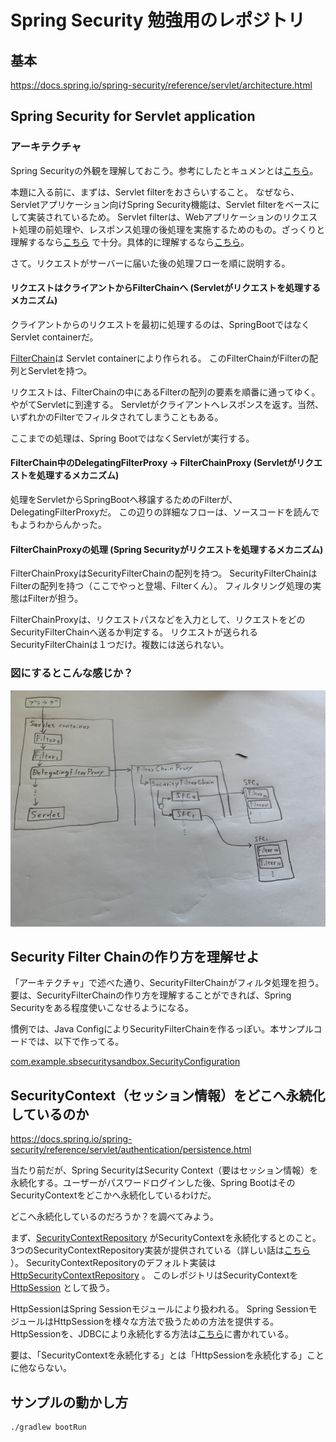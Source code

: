 # Spring Security 勉強用のレポジトリ

## 基本

https://docs.spring.io/spring-security/reference/servlet/architecture.html

## Spring Security for Servlet application

### アーキテクチャ

Spring
Securityの外観を理解しておこう。参考にしたとキュメンとは[こちら](https://docs.spring.io/spring-security/reference/servlet/architecture.html)。

本題に入る前に、まずは、Servlet filterをおさらいすること。
なぜなら、Servletアプリケーション向けSpring Security機能は、Servlet
filterをベースにして実装されているため。 Servlet
filterは、Webアプリケーションのリクエスト処理の前処理や、レスポンス処理の後処理を実施するためのもの。ざっくりと理解するなら[こちら](https://www.javadrive.jp/servlet/filter/index1.html)
で十分。具体的に理解するなら[こちら](https://docs.oracle.com/cd/E18355_01/web.1013/B31859-01/filters.htm)。

さて。リクエストがサーバーに届いた後の処理フローを順に説明する。

#### リクエストはクライアントからFilterChainへ (Servletがリクエストを処理するメカニズム)

クライアントからのリクエストを最初に処理するのは、SpringBootではなくServlet containerだ。

[FilterChain](https://docs.oracle.com/javaee/7/api/javax/servlet/FilterChain.html)は
Servlet containerにより作られる。
このFilterChainがFilterの配列とServletを持つ。

リクエストは、FilterChainの中にあるFilterの配列の要素を順番に通ってゆく。やがてServletに到達する。
Servletがクライアントへレスポンスを返す。当然、いずれかのFilterでフィルタされてしまうこともある。

ここまでの処理は、Spring BootではなくServletが実行する。

#### FilterChain中のDelegatingFilterProxy -> FilterChainProxy (Servletがリクエストを処理するメカニズム)

処理をServletからSpringBootへ移譲するためのFilterが、DelegatingFilterProxyだ。
この辺りの詳細なフローは、ソースコードを読んでもようわからんかった。

#### FilterChainProxyの処理 (Spring Securityがリクエストを処理するメカニズム)

FilterChainProxyはSecurityFilterChainの配列を持つ。
SecurityFilterChainはFilterの配列を持つ（ここでやっと登場、Filterくん）。
フィルタリング処理の実態はFilterが担う。

FilterChainProxyは、リクエストパスなどを入力として、リクエストをどのSecurityFilterChainへ送るか判定する。
リクエストが送られるSecurityFilterChainは１つだけ。複数には送られない。

### 図にするとこんな感じか？

![](IMG_0399.jpg)

## Security Filter Chainの作り方を理解せよ

「アーキテクチャ」で述べた通り、SecurityFilterChainがフィルタ処理を担う。
要は、SecurityFilterChainの作り方を理解することができれば、Spring Securityをある程度使いこなせるようになる。

慣例では、Java ConfigによりSecurityFilterChainを作るっぽい。本サンプルコードでは、以下で作ってる。

[com.example.sbsecuritysandbox.SecurityConfiguration](./src/main/kotlin/com.example.sbsecuritysandbox/SecurityConfiguration.kt)

## SecurityContext（セッション情報）をどこへ永続化しているのか

https://docs.spring.io/spring-security/reference/servlet/authentication/persistence.html

当たり前だが、Spring SecurityはSecurity Context（要はセッション情報）を永続化する。ユーザーがパスワードログインした後、Spring
BootはそのSecurityContextをどこかへ永続化しているわけだ。

どこへ永続化しているのだろうか？を調べてみよう。

まず、[SecurityContextRepository](https://docs.spring.io/spring-security/site/docs/current/api/org/springframework/security/web/context/SecurityContextRepository.html)
がSecurityContextを永続化するとのこと。3つのSecurityContextRepository実装が提供されている（詳しい話は[こちら](https://docs.spring.io/spring-security/reference/servlet/authentication/persistence.html#securitycontextrepository)
）。
SecurityContextRepositoryのデフォルト実装は[HttpSecurityContextRepository](https://docs.spring.io/spring-security/site/docs/5.7.3/api/org/springframework/security/web/context/HttpSessionSecurityContextRepository.html)
。
このレポジトリはSecurityContextを[HttpSession](https://docs.oracle.com/javaee/7/api/javax/servlet/http/HttpSession.html)
として扱う。

HttpSessionはSpring Sessionモジュールにより扱われる。
Spring SessionモジュールはHttpSessionを様々な方法で扱うための方法を提供する。
HttpSessionを、JDBCにより永続化する方法は[こちら](https://docs.spring.io/spring-session/reference/guides/boot-jdbc.html)に書かれている。

要は、「SecurityContextを永続化する」とは「HttpSessionを永続化する」ことに他ならない。

## サンプルの動かし方

```shell
./gradlew bootRun
```
